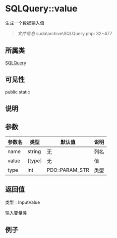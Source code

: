 # SQLQuery::value

生成一个数据输入值

> *文件信息* suda\archive\SQLQuery.php: 32~477

## 所属类 

[SQLQuery](../SQLQuery.md)

## 可见性

 public static

## 说明




## 参数


| 参数名 | 类型 | 默认值 | 说明 |
|--------|-----|-------|-------|
| name |  string | 无 |  列名 |
| value |  [type] | 无 |  值 |
| type |  int | PDO::PARAM_STR |  类型 |



## 返回值

类型：InputValue

 输入变量类



## 例子

